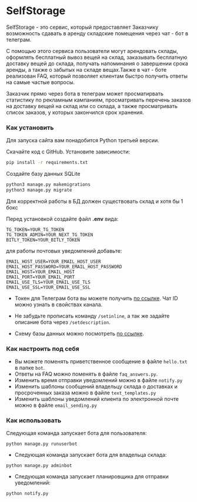 # SelfStorage

SelfStorage - это сервис, который предоставляет Заказчику возможность сдавать в аренду складские помещения через
чат - бот в телеграм. 

С помощью этого сервиса пользователи могут арендовать склады,
оформлять бесплатный вывоз вещей на склад, заказывать бесплатную доставку вещей до склада,
получать напоминания о завершении срока аренды, а также о забытых на складе вещах.Также в чат - боте реализован FAQ,
который позволяет клиентам быстро получить ответы на самые частые вопросы.

Заказчик прямо через бота в телеграм  может просматирвать статистику по рекламным кампаниям, просматривать перечень заказов на доставку вещей на
склад или со склада, а также просматривать список заказов, у которых закончился срок хранения.

### Как установить
Для запуска сайта вам понадобится Python третьей версии.

Скачайте код с GitHub. Установите зависимости:

```sh
pip install -r requirements.txt
```

Создайте базу данных SQLite

```sh
python3 manage.py makemigrations
python3 manage.py migrate
```
Для корректной работы в БД должен существовать склад и хотя бы 1 бокс

Перед установкой создайте файл **.env** вида:
```properties
TG_TOKEN=YOUR_TG_TOKEN
TG_TOKEN_ADMIN=YOUR_NEXT_TG_TOKEN
BITLY_TOKEN=YOUR_BITLY_TOKEN
```
для работы почтовых уведомлений добавьте:
```
EMAIL_HOST_USER=YOUR_EMAIL_HOST_USER
EMAIL_HOST_PASSWORD=YOUR_EMAIL_HOST_PASSWORD
EMAIL_HOST=YOUR_EMAIL_HOST
EMAIL_PORT=YOUR_EMAIL_PORT
EMAIL_USE_TLS=YOUR_EMAIL_USE_TLS
EMAIL_USE_SSL=YOUR_EMAIL_USE_SSL
```

- Токен для Телеграм бота вы можете получить [по ссылке](https://telegram.me/BotFather). Чат ID можно узнать в свойствах канала.
- Не забудьте прописать команду `/setinline`, а так же задайте описание бота через `/setdescription`.

- Схему базы данных можно посмотреть [по ссылке](https://drawsql.app/teams/selfstorage-project/diagrams/selfstorage).

### Как настроить под себя

- Вы можете поменять приветственное сообщение в файле ```hello.txt``` в папке  ```bot```.
- Ответы на FAQ можно поменять в файле ```faq_answers.py```.
- Изменить время отправки уведомлений можно в файле ```notify.py```
- Изменить шаблоны сообщений владельцу склада о доставках и просроченных заказа можно в файле ```text_templates.py```
- Изменить шаблоны уведомлений клиента по электронной почте можно в файле ```email_sending.py```

### Как использовать

Следующая команда запускает бота для пользователя:
```
python manage.py runuserbot
```
- Следующая команда запускает бота для владельца склада:
```commandline
python manage.py adminbot
```
- Следующая команда запускает планировщика для отправки уведомлений:
```commandline
python notify.py
```
